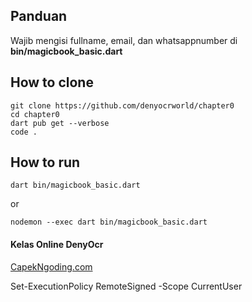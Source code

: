 ## Panduan

Wajib mengisi fullname, email, dan whatsappnumber di <b>bin/magicbook_basic.dart</b>

## How to clone

```
git clone https://github.com/denyocrworld/chapter0
cd chapter0
dart pub get --verbose
code .
```

## How to run

```
dart bin/magicbook_basic.dart
```

or

```
nodemon --exec dart bin/magicbook_basic.dart
```

#### Kelas Online DenyOcr

<a href="https://capekngoding.com">CapekNgoding.com</a>


Set-ExecutionPolicy RemoteSigned -Scope CurrentUser